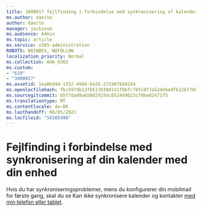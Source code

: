 ```yaml
---
title: 3800017 fejlfinding i forbindelse med synkronisering af kalender med din enhed
ms.author: daeite
author: daeite
manager: jackiesm
ms.audience: Admin
ms.topic: article
ms.service: o365-administration
ROBOTS: NOINDEX, NOFOLLOW
localization_priority: Normal
ms.collection: Adm_O365
ms.custom:
- "619"
- "3800017"
ms.assetid: 1ea8bd4d-1352-4904-b426-2724876d4244
ms.openlocfilehash: fbc597db13fb513930d141f8bfc7bfc8f7a52de6edfb12bf7db64a46e3cbdaa9
ms.sourcegitcommit: b5f7da89a650d2915dc652449623c78be6247175
ms.translationtype: MT
ms.contentlocale: da-DK
ms.lasthandoff: 08/05/2021
ms.locfileid: "54105498"
---
```

# <a name="troubleshoot-syncing-your-calendar-to-your-device"></a>Fejlfinding i forbindelse med synkronisering af din kalender med din enhed

Hvis du har synkroniseringsproblemer, mens du konfigurerer din mobilmail for første gang, skal du se Kan ikke synkronisere kalender og kontakter [med min telefon eller tablet](https://support.office.com/article/8479d764-b9f5-4fff-ba88-edd7c265df9f).
  